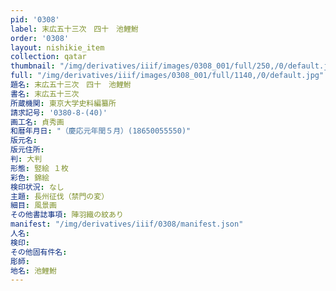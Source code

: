 ```yaml
---
pid: '0308'
label: 末広五十三次　四十　池鯉鮒
order: '0308'
layout: nishikie_item
collection: qatar
thumbnail: "/img/derivatives/iiif/images/0308_001/full/250,/0/default.jpg"
full: "/img/derivatives/iiif/images/0308_001/full/1140,/0/default.jpg"
題名: 末広五十三次　四十　池鯉鮒
書名: 末広五十三次
所蔵機関: 東京大学史料編纂所
請求記号: '0380-8-(40)'
画工名: 貞秀画
和暦年月日: "（慶応元年閏５月）(18650055550)"
版元名: 
版元住所: 
判: 大判
形態: 竪絵 １枚
彩色: 錦絵
検印状況: なし
主題: 長州征伐（禁門の変）
細目: 風景画
その他書誌事項: 陣羽織の紋あり
manifest: "/img/derivatives/iiif/0308/manifest.json"
人名: 
検印: 
その他固有件名: 
彫師: 
地名: 池鯉鮒
---
```

